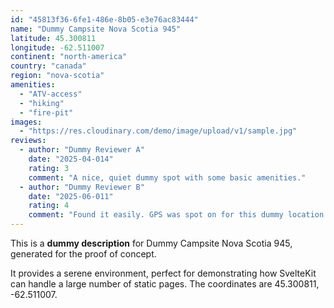 ```yaml
---
id: "45813f36-6fe1-486e-8b05-e3e76ac83444"
name: "Dummy Campsite Nova Scotia 945"
latitude: 45.300811
longitude: -62.511007
continent: "north-america"
country: "canada"
region: "nova-scotia"
amenities:
  - "ATV-access"
  - "hiking"
  - "fire-pit"
images:
  - "https://res.cloudinary.com/demo/image/upload/v1/sample.jpg"
reviews:
  - author: "Dummy Reviewer A"
    date: "2025-04-014"
    rating: 3
    comment: "A nice, quiet dummy spot with some basic amenities."
  - author: "Dummy Reviewer B"
    date: "2025-06-011"
    rating: 4
    comment: "Found it easily. GPS was spot on for this dummy location."
---
```


This is a **dummy description** for Dummy Campsite Nova Scotia 945, generated for the proof of concept.

It provides a serene environment, perfect for demonstrating how SvelteKit can handle a large number of static pages. The coordinates are 45.300811, -62.511007.
